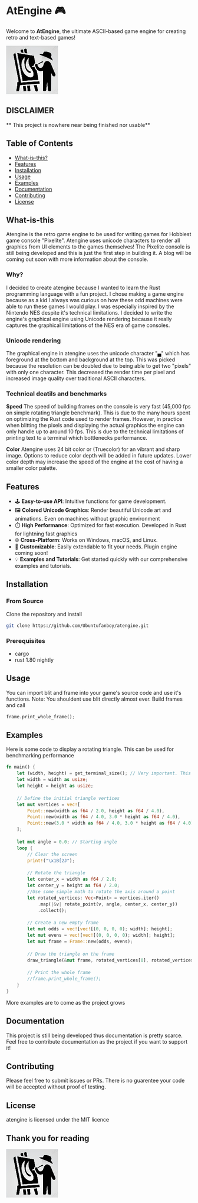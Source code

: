 # AtEngine 🎮

Welcome to **AtEngine**, the ultimate ASCII-based game engine for creating retro and text-based games!

![AtEngine Logo](images/atengine.png)

## DISCLAIMER

** This project is nowhere near being finished nor usable**

## Table of Contents

- [What-is-this?](##What-is-this?)
- [Features](##features)
- [Installation](##installation)
- [Usage](##usage)
- [Examples](##examples)
- [Documentation](##documentation)
- [Contributing](##contributing)
- [License](##license)


## What-is-this

Atengine is the retro game engine to be used for writing games for Hobbiest game console "Pixelite". Atengine uses unicode characters to render all graphics from UI elements to the games themselves! The Pixelite console is still being developed and this is just the first step in building it. A blog will be coming out soon with more information about the console.

### Why?

I decided to create atengine because I wanted to learn the Rust programming language with a fun project. I chose making a game engine because as a kid I always was curious on how these odd machines were able to run these games I would play. I was especially inspired by the Nintendo NES despite it's technical limitations. I decided to write the engine's graphical engine using Unicode rendering because it really captures the graphical limitations of the NES era of game consoles. 

### Unicode rendering

The graphical engine in atengine uses the unicode character "▄" which has foreground at the bottom and background at the top. This was picked because the resolution can be doubled due to being able to get two "pixels" with only one character. This decreased the render time per pixel and increased image quality over traditional ASCII characters. 

### Technical deatils and benchmarks

**Speed**
The speed of building frames on the console is very fast (45,000 fps on simple rotating triangle benchmark). This is due to the many hours spent on optimizing the Rust code used to render frames. However, in practice when blitting the pixels and displaying the actual graphics the engine can only handle up to around 10 fps. This is due to the technical limitations of printing text to a terminal which bottlenecks performance.  

**Color**
Atengine uses 24 bit color or (Truecolor) for an vibrant and sharp image. Options to reduce color depth will be added in future updates. Lower color depth may increase the speed of the engine at the cost of having a smaller color palette. 
 
## Features

- 🕹️ **Easy-to-use API**: Intuitive functions for game development.
- 🖼️ **Colored Unicode Graphics**: Render beautiful Unicode art and animations. Even on machines without graphic environment
- ⏱️ **High Performance**: Optimized for fast execution. Developed in Rust for lightning fast graphics
- 🌐 **Cross-Platform**: Works on Windows, macOS, and Linux.
- 🎨 **Customizable**: Easily extendable to fit your needs. Plugin engine coming soon!
- 💡 **Examples and Tutorials**: Get started quickly with our comprehensive examples and tutorials.

## Installation

### From Source
Clone the repository and install
```bash
git clone https://github.com/Ubuntufanboy/atengine.git
```

### Prerequisites

- cargo
- rust 1.80 nightly

## Usage

You can import blit and frame into your game's source code and use it's functions.
Note: You shouldent use blit directly almost ever. Build frames and call
```rust
frame.print_whole_frame();
```

## Examples

Here is some code to display a rotating triangle. This can be used for benchmarking performance
```rust
fn main() {
    let (width, height) = get_terminal_size(); // Very important. This is so the shape fits the size of the terminal and doesent have graphical tearing
    let width = width as usize;
    let height = height as usize;

    // Define the initial triangle vertices
    let mut vertices = vec![
        Point::new(width as f64 / 2.0, height as f64 / 4.0),
        Point::new(width as f64 / 4.0, 3.0 * height as f64 / 4.0),
        Point::new(3.0 * width as f64 / 4.0, 3.0 * height as f64 / 4.0),
    ];

    let mut angle = 0.0; // Starting angle
    loop {
        // Clear the screen
        print!("\x1B[2J");

        // Rotate the triangle
        let center_x = width as f64 / 2.0;
        let center_y = height as f64 / 2.0;
        //Use some simple math to rotate the axis around a point
        let rotated_vertices: Vec<Point> = vertices.iter()
            .map(|&v| rotate_point(v, angle, center_x, center_y))
            .collect();

        // Create a new empty frame
        let mut odds = vec![vec![(0, 0, 0, 0); width]; height];
        let mut evens = vec![vec![(0, 0, 0, 0); width]; height];
        let mut frame = Frame::new(odds, evens);

        // Draw the triangle on the frame
        draw_triangle(&mut frame, rotated_vertices[0], rotated_vertices[1], rotated_vertices[2], (255, 0, 0, 255));

        // Print the whole frame
        //frame.print_whole_frame();
    }
}
```

More examples are to come as the project grows

## Documentation

This project is still being developed thus documentation is pretty scarce. Feel free to contribute documentation as the project if you want to support it!

## Contributing

Please feel free to submit issues or PRs. There is no guarentee your code will be accepted without proof of testing.

## License

atengine is licensed under the MIT licence

## Thank you for reading

![AtEngine Logo](images/atengine.png)

